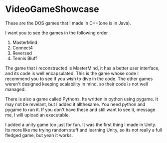 # VideoGameShowcase

These are the DOS games that I made in C++(one is in Java).

I want you to see the games in the following order
  1. MasterMind
  2. Connect4
  3. Reversed
  4. Tennis Bluff

The game that i reconstructed is MasterMind, it has a better user interface, and its code is well encapsulated. This is the game whose code I recommend you to see if you wish to dive in the code. The other games weren't designed keeping scalability in mind, so their code is not well managed.

There is also a game called Pythons. Its written in python using pygame. It may not be revelant, but I added it allthesame. You need python and pygame to run it. If you don't have these and still want to see it, message me, I will upload an executable.

I added a unity game too just for fun. It was the first thing I made in Unity. Its more like me trying random stuff and learning Unity, so its not really a full fledged game, but yeah it works.

